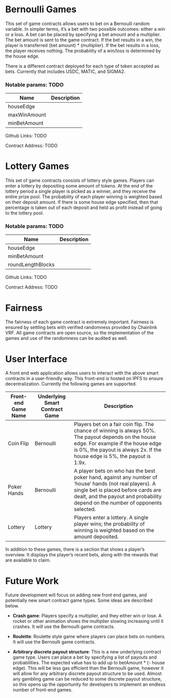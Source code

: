 # Bernoulli Games

This set of game contracts allows users to bet on a Bernoulli random variable.  In simpler terms, it’s a bet with two possible outcomes: either a win or a loss.  A bet can be placed by specifying a bet amount and a multiplier.  The bet amount is sent to the game contract.  If the bet results in a win, the player is transferred (bet amount) * (multiplier).  If the bet results in a loss, the player receives nothing.  The probability of a win/loss is determined by the house edge.

There is a different contract deployed for each type of token accepted as bets.  Currently that includes USDC, MATIC, and SIGMA2.

### Notable params: TODO

| Name | Description |
| --- | --- |
| houseEdge | |
| maxWinAmount | |
| minBetAmount | |


Github Links: TODO

Contract Address: TODO

# Lottery Games

This set of game contracts consists of lottery style games.  Players can enter a lottery by depositing some amount of tokens.  At the end of the lottery period a single player is picked as a winner, and they receive the entire prize pool.  The probability of each player winning is weighted based on their deposit amount.  If there is some house edge specified, then that percentage is taken out of each deposit and held as profit instead of going to the lottery pool.

### Notable params: TODO

| Name | Description |
| --- | --- |
| houseEdge | |
| minBetAmount | |
| roundLengthBlocks | |

Github Links: TODO

Contract Address: TODO


# Fairness

The fairness of each game contract is extremely important.  Fairness is ensured by settling bets with verified randomness provided by Chainlink VRF.  All game contracts are open source, so the implementation of the games and use of the randomness can be audited as well.

# User Interface

A front end web application allows users to interact with the above smart contracts in a user-friendly way.  This front-end is hosted on IPFS to ensure decentralization.  Currently the following games are supported.

| Front-end Game Name | Underlying Smart Contract Game | Description |
| --- | --- | --- |
| Coin Flip | Bernoulli | Players bet on a fair coin flip.  The chance of winning is always 50%.  The payout depends on the house edge.  For example if the house edge is 0%, the payout is always 2x.  If the house edge is 5%, the payout is 1.9x. |
| Poker Hands | Bernoulli | A player bets on who has the best poker hand, against any number of ‘house’ hands (not real players).  A single bet is placed before cards are dealt, and the payout and probability depend on the number of opponents selected. |
| Lottery | Lottery | Players enter a lottery.  A single player wins; the probability of winning is weighted based on the amount deposited. |

In addition to these games, there is a section that shows a player’s overview.  It displays the player’s recent bets, along with the rewards that are available to claim.

# Future Work

Future development will focus on adding new front end games, and potentially new smart contract game types.  Some ideas are described below.

- **Crash game**: Players specify a multiplier, and they either win or lose.  A rocket or other animation shows the multiplier slowing increasing until it crashes.  It will use the Bernoulli game contracts.

- **Roulette**: Roulette style game where players can place bets on numbers.  It will use the Bernoulli game contracts.

- **Arbitrary discrete payout structure**: This is a new underlying contract game type.  Users can place a bet by specifying a list of payouts and probabilities.  The expected value has to add up to betAmount * (- house edge).  This will be less gas efficient than the Bernoulli game, however it will allow for any arbitrary discrete payout structure to be used.  Almost any gambling game can be reduced to some discrete payout structure, so this opens up the opportunity for developers to implement an endless number of front-end games.
